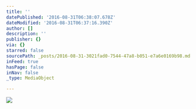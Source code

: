 ```yaml
---
title: ''
datePublished: '2016-08-31T06:38:07.678Z'
dateModified: '2016-08-31T06:37:16.390Z'
author: []
description: ''
publisher: {}
via: {}
starred: false
sourcePath: _posts/2016-08-31-3021fad0-7544-47a8-b051-e7a6e0169b98.md
inFeed: true
hasPage: false
inNav: false
_type: MediaObject

---
```

![](https://the-grid-user-content.s3-us-west-2.amazonaws.com/2c7c8a14-2997-4415-8541-51f9210e5ea3.jpg)